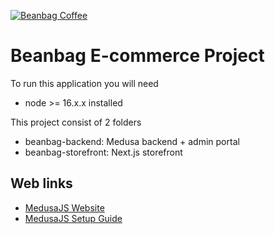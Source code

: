 [![Beanbag Coffee](https://img.shields.io/endpoint?url=https://cloud.cypress.io/badge/detailed/f8fshe&style=flat&logo=cypress)](https://cloud.cypress.io/projects/f8fshe/runs)

# Beanbag E-commerce Project

To run this application you will need

- node >= 16.x.x installed

This project consist of 2 folders

- beanbag-backend: Medusa backend + admin portal
- beanbag-storefront: Next.js storefront

## Web links

- [MedusaJS Website](https://medusajs.com/)
- [MedusaJS Setup Guide](https://docs.medusajs.com/create-medusa-app)
